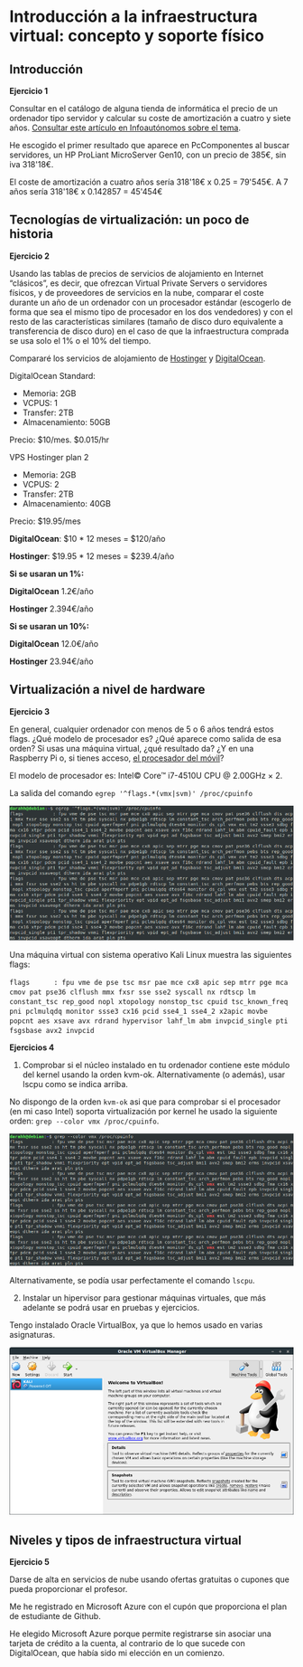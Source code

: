 # Introducción a la infraestructura virtual: concepto y soporte físico

## Introducción

**Ejercicio 1**

Consultar en el catálogo de alguna tienda de informática el precio de un ordenador tipo servidor y calcular su coste de amortización a cuatro y siete años. [Consultar este artículo en Infoautónomos sobre el tema](http://infoautonomos.eleconomista.es/consultas-a-la-comunidad/988/).

He escogido el primer resultado que aparece en PcComponentes al buscar servidores, un HP ProLiant MicroServer Gen10, con un precio de 385€, sin iva 318'18€.

El coste de amortización a cuatro años sería 318'18€ x 0.25 = 79'545€. A 7 años sería 318'18€ x 0.142857 = 45'454€

## Tecnologías de virtualización: un poco de historia

**Ejercicio 2**

Usando las tablas de precios de servicios de alojamiento en Internet “clásicos”, es decir, que ofrezcan Virtual Private Servers o servidores físicos, y de proveedores de servicios en la nube, comparar el coste durante un año de un ordenador con un procesador estándar (escogerlo de forma que sea el mismo tipo de procesador en los dos vendedores) y con el resto de las características similares (tamaño de disco duro equivalente a transferencia de disco duro) en el caso de que la infraestructura comprada se usa solo el 1% o el 10% del tiempo.

Compararé los servicios de alojamiento de [Hostinger](https://www.hostinger.es/servidor-vps) y [DigitalOcean](https://www.digitalocean.com/pricing/).

DigitalOcean Standard:

- Memoria: 2GB
- VCPUS: 1
- Transfer: 2TB
- Almacenamiento: 50GB

Precio: $10/mes. $0.015/hr

VPS Hostinger plan 2

- Memoria: 2GB
- VCPUS: 2
- Transfer: 2TB
- Almacenamiento: 40GB

Precio: $19.95/mes

**DigitalOcean**: $10 * 12 meses = $120/año

**Hostinger**: $19.95 * 12 meses = $239.4/año

**Si se usaran un 1%:**

**DigitalOcean** 1.2€/año

**Hostinger** 2.394€/año

**Si se usaran un 10%:**

**DigitalOcean** 12.0€/año

**Hostinger** 23.94€/año


## Virtualización a nivel de hardware

**Ejercicio 3**

En general, cualquier ordenador con menos de 5 o 6 años tendrá estos flags. ¿Qué modelo de procesador es? ¿Qué aparece como salida de esa orden? Si usas una máquina virtual, ¿qué resultado da? ¿Y en una Raspberry Pi o, si tienes acceso, [el procesador del móvil](https://stackoverflow.com/questions/26239956/how-to-get-specific-information-of-an-android-device-from-proc-cpuinfo-file)?

El modelo de procesador es: Intel© Core™ i7-4510U CPU @ 2.00GHz × 2.

La salida del comando `egrep '^flags.*(vmx|svm)' /proc/cpuinfo`

![Salida del comando](capturas/ejer1-3.png)

Una máquina virtual con sistema operativo Kali Linux muestra las siguientes flags:

`flags		: fpu vme de pse tsc msr pae mce cx8 apic sep mtrr pge mca cmov pat pse36 clflush mmx fxsr sse sse2 syscall nx rdtscp lm constant_tsc rep_good nopl xtopology nonstop_tsc cpuid tsc_known_freq pni pclmulqdq monitor ssse3 cx16 pcid sse4_1 sse4_2 x2apic movbe popcnt aes xsave avx rdrand hypervisor lahf_lm abm invpcid_single pti fsgsbase avx2 invpcid`


**Ejercicios 4**

1. Comprobar si el núcleo instalado en tu ordenador contiene este módulo del kernel usando la orden kvm-ok. Alternativamente (o además), usar lscpu como se indica arriba.

  No dispongo de la orden `kvm-ok` asi que para comprobar si el procesador (en mi caso Intel) soporta virtualización por kernel he usado la siguiente orden: `grep --color vmx /proc/cpuinfo`.

  ![Comprobar virtualización](capturas/ejerc1-4-2.png)

  Alternativamente, se podía usar perfectamente el comando `lscpu`.

2. Instalar un hipervisor para gestionar máquinas virtuales, que más adelante se podrá usar en pruebas y ejercicios.

  Tengo instalado Oracle VirtualBox, ya que lo hemos usado en varias asignaturas.

  ![Hipervisor](capturas/hypervisor.png)


## Niveles y tipos de infraestructura virtual

**Ejercicio 5**

Darse de alta en servicios de nube usando ofertas gratuitas o cupones que pueda proporcionar el profesor.

Me he registrado en Microsoft Azure con el cupón que proporciona el plan de estudiante de Github.

He elegido Microsoft Azure porque permite registrarse sin asociar una tarjeta de crédito a la cuenta, al contrario de lo que sucede con DigitalOcean, que había sido mi elección en un comienzo.
